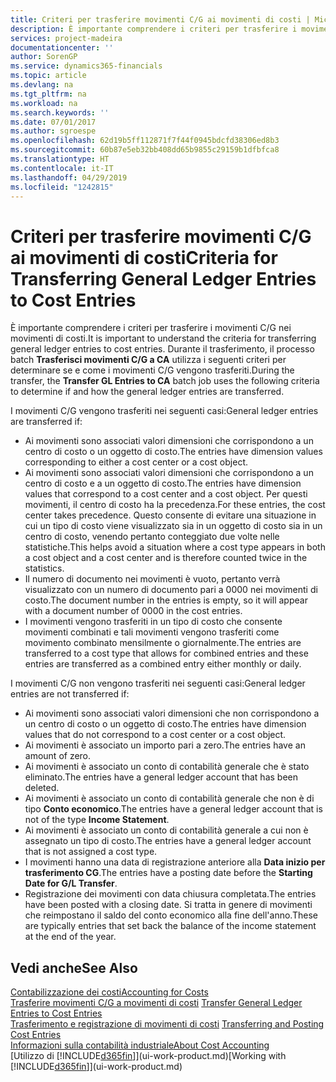 ```yaml
---
title: Criteri per trasferire movimenti C/G ai movimenti di costi | Microsoft Docs
description: È importante comprendere i criteri per trasferire i movimenti C/G nei movimenti di costi. Durante il trasferimento, il processo batch **Trasferisci movimenti C/G a CA** utilizza i seguenti criteri per determinare se e come i movimenti C/G vengono trasferiti.
services: project-madeira
documentationcenter: ''
author: SorenGP
ms.service: dynamics365-financials
ms.topic: article
ms.devlang: na
ms.tgt_pltfrm: na
ms.workload: na
ms.search.keywords: ''
ms.date: 07/01/2017
ms.author: sgroespe
ms.openlocfilehash: 62d19b5ff112871f7f44f0945bdcfd38306ed8b3
ms.sourcegitcommit: 60b87e5eb32bb408dd65b9855c29159b1dfbfca8
ms.translationtype: HT
ms.contentlocale: it-IT
ms.lasthandoff: 04/29/2019
ms.locfileid: "1242815"
---
```

# <a name="criteria-for-transferring-general-ledger-entries-to-cost-entries"></a><span data-ttu-id="18ffb-104">Criteri per trasferire movimenti C/G ai movimenti di costi</span><span class="sxs-lookup"><span data-stu-id="18ffb-104">Criteria for Transferring General Ledger Entries to Cost Entries</span></span>
<span data-ttu-id="18ffb-105">È importante comprendere i criteri per trasferire i movimenti C/G nei movimenti di costi.</span><span class="sxs-lookup"><span data-stu-id="18ffb-105">It is important to understand the criteria for transferring general ledger entries to cost entries.</span></span> <span data-ttu-id="18ffb-106">Durante il trasferimento, il processo batch **Trasferisci movimenti C/G a CA** utilizza i seguenti criteri per determinare se e come i movimenti C/G vengono trasferiti.</span><span class="sxs-lookup"><span data-stu-id="18ffb-106">During the transfer, the **Transfer GL Entries to CA** batch job uses the following criteria to determine if and how the general ledger entries are transferred.</span></span>  

<span data-ttu-id="18ffb-107">I movimenti C/G vengono trasferiti nei seguenti casi:</span><span class="sxs-lookup"><span data-stu-id="18ffb-107">General ledger entries are transferred if:</span></span>  

-   <span data-ttu-id="18ffb-108">Ai movimenti sono associati valori dimensioni che corrispondono a un centro di costo o un oggetto di costo.</span><span class="sxs-lookup"><span data-stu-id="18ffb-108">The entries have dimension values corresponding to either a cost center or a cost object.</span></span>  
-   <span data-ttu-id="18ffb-109">Ai movimenti sono associati valori dimensioni che corrispondono a un centro di costo e a un oggetto di costo.</span><span class="sxs-lookup"><span data-stu-id="18ffb-109">The entries have dimension values that correspond to a cost center and a cost object.</span></span> <span data-ttu-id="18ffb-110">Per questi movimenti, il centro di costo ha la precedenza.</span><span class="sxs-lookup"><span data-stu-id="18ffb-110">For these entries, the cost center takes precedence.</span></span> <span data-ttu-id="18ffb-111">Questo consente di evitare una situazione in cui un tipo di costo viene visualizzato sia in un oggetto di costo sia in un centro di costo, venendo pertanto conteggiato due volte nelle statistiche.</span><span class="sxs-lookup"><span data-stu-id="18ffb-111">This helps avoid a situation where a cost type appears in both a cost object and a cost center and is therefore counted twice in the statistics.</span></span>  
-   <span data-ttu-id="18ffb-112">Il numero di documento nei movimenti è vuoto, pertanto verrà visualizzato con un numero di documento pari a 0000 nei movimenti di costo.</span><span class="sxs-lookup"><span data-stu-id="18ffb-112">The document number in the entries is empty, so it will appear with a document number of 0000 in the cost entries.</span></span>  
-   <span data-ttu-id="18ffb-113">I movimenti vengono trasferiti in un tipo di costo che consente movimenti combinati e tali movimenti vengono trasferiti come movimento combinato mensilmente o giornalmente.</span><span class="sxs-lookup"><span data-stu-id="18ffb-113">The entries are transferred to a cost type that allows for combined entries and these entries are transferred as a combined entry either monthly or daily.</span></span>  

<span data-ttu-id="18ffb-114">I movimenti C/G non vengono trasferiti nei seguenti casi:</span><span class="sxs-lookup"><span data-stu-id="18ffb-114">General ledger entries are not transferred if:</span></span>  

-   <span data-ttu-id="18ffb-115">Ai movimenti sono associati valori dimensioni che non corrispondono a un centro di costo o un oggetto di costo.</span><span class="sxs-lookup"><span data-stu-id="18ffb-115">The entries have dimension values that do not correspond to a cost center or a cost object.</span></span>  
-   <span data-ttu-id="18ffb-116">Ai movimenti è associato un importo pari a zero.</span><span class="sxs-lookup"><span data-stu-id="18ffb-116">The entries have an amount of zero.</span></span>  
-   <span data-ttu-id="18ffb-117">Ai movimenti è associato un conto di contabilità generale che è stato eliminato.</span><span class="sxs-lookup"><span data-stu-id="18ffb-117">The entries have a general ledger account that has been deleted.</span></span>  
-   <span data-ttu-id="18ffb-118">Ai movimenti è associato un conto di contabilità generale che non è di tipo **Conto economico**.</span><span class="sxs-lookup"><span data-stu-id="18ffb-118">The entries have a general ledger account that is not of the type **Income Statement**.</span></span>  
-   <span data-ttu-id="18ffb-119">Ai movimenti è associato un conto di contabilità generale a cui non è assegnato un tipo di costo.</span><span class="sxs-lookup"><span data-stu-id="18ffb-119">The entries have a general ledger account that is not assigned a cost type.</span></span>  
-   <span data-ttu-id="18ffb-120">I movimenti hanno una data di registrazione anteriore alla **Data inizio per trasferimento CG**.</span><span class="sxs-lookup"><span data-stu-id="18ffb-120">The entries have a posting date before the **Starting Date for G/L Transfer**.</span></span>  
-   <span data-ttu-id="18ffb-121">Registrazione dei movimenti con data chiusura completata.</span><span class="sxs-lookup"><span data-stu-id="18ffb-121">The entries have been posted with a closing date.</span></span> <span data-ttu-id="18ffb-122">Si tratta in genere di movimenti che reimpostano il saldo del conto economico alla fine dell'anno.</span><span class="sxs-lookup"><span data-stu-id="18ffb-122">These are typically entries that set back the balance of the income statement at the end of the year.</span></span>  

## <a name="see-also"></a><span data-ttu-id="18ffb-123">Vedi anche</span><span class="sxs-lookup"><span data-stu-id="18ffb-123">See Also</span></span>  
[<span data-ttu-id="18ffb-124">Contabilizzazione dei costi</span><span class="sxs-lookup"><span data-stu-id="18ffb-124">Accounting for Costs</span></span>](finance-manage-cost-accounting.md)  
 <span data-ttu-id="18ffb-125">[Trasferire movimenti C/G a movimenti di costi](finance-how-to-transfer-general-ledger-entries-to-cost-entries.md) </span><span class="sxs-lookup"><span data-stu-id="18ffb-125">[Transfer General Ledger Entries to Cost Entries](finance-how-to-transfer-general-ledger-entries-to-cost-entries.md) </span></span>  
 <span data-ttu-id="18ffb-126">[Trasferimento e registrazione di movimenti di costi](finance-transfer-and-post-cost-entries.md) </span><span class="sxs-lookup"><span data-stu-id="18ffb-126">[Transferring and Posting Cost Entries](finance-transfer-and-post-cost-entries.md) </span></span>  
 [<span data-ttu-id="18ffb-127">Informazioni sulla contabilità industriale</span><span class="sxs-lookup"><span data-stu-id="18ffb-127">About Cost Accounting</span></span>](finance-about-cost-accounting.md)  
 <span data-ttu-id="18ffb-128">[Utilizzo di [!INCLUDE[d365fin](includes/d365fin_md.md)]](ui-work-product.md)</span><span class="sxs-lookup"><span data-stu-id="18ffb-128">[Working with [!INCLUDE[d365fin](includes/d365fin_md.md)]](ui-work-product.md)</span></span>
